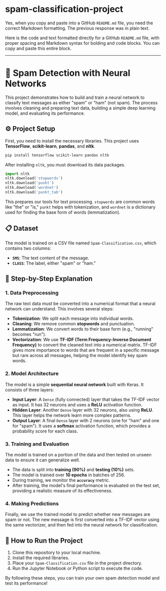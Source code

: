 # spam-classification-project

Yes, when you copy and paste into a GitHub `README.md` file, you need the correct Markdown formatting. The previous response was in plain text.

Here is the code and text formatted directly for a GitHub `README.md` file, with proper spacing and Markdown syntax for bolding and code blocks. You can copy and paste this entire block.

-----

# 📧 Spam Detection with Neural Networks

This project demonstrates how to build and train a neural network to classify text messages as either "spam" or "ham" (not spam). The process involves cleaning and preparing text data, building a simple deep learning model, and evaluating its performance.

## ⚙️ Project Setup

First, you need to install the necessary libraries. This project uses **TensorFlow**, **scikit-learn**, **pandas**, and **nltk**.

```bash
pip install tensorflow scikit-learn pandas nltk
```

After installing `nltk`, you must download its data packages.

```python
import nltk
nltk.download('stopwords')
nltk.download('punkt')
nltk.download('wordnet')
nltk.download('punkt_tab')
```

This prepares our tools for text processing. `stopwords` are common words like "the" or "is," `punkt` helps with tokenization, and `wordnet` is a dictionary used for finding the base form of words (lemmatization).

## 📋 Dataset

The model is trained on a CSV file named `Spam-Classification.csv`, which contains two columns:

  * **`SMS`**: The text content of the message.
  * **`CLASS`**: The label, either "spam" or "ham."

## 📝 Step-by-Step Explanation

### 1\. Data Preprocessing

The raw text data must be converted into a numerical format that a neural network can understand. This involves several steps:

  * **Tokenization**: We split each message into individual words.
  * **Cleaning**: We remove common **stopwords** and punctuation.
  * **Lemmatization**: We convert words to their base form (e.g., "running" becomes "run").
  * **Vectorization**: We use **TF-IDF (Term Frequency-Inverse Document Frequency)** to convert the cleaned text into a numerical matrix. TF-IDF gives more importance to words that are frequent in a specific message but rare across all messages, helping the model identify key spam words.

### 2\. Model Architecture

The model is a simple **sequential neural network** built with Keras. It consists of three layers:

  * **Input Layer**: A `Dense` (fully connected) layer that takes the TF-IDF vector as input. It has 32 neurons and uses a **ReLU** activation function.
  * **Hidden Layer**: Another `Dense` layer with 32 neurons, also using **ReLU**. This layer helps the network learn more complex patterns.
  * **Output Layer**: A final `Dense` layer with 2 neurons (one for "ham" and one for "spam"). It uses a **softmax** activation function, which provides a probability score for each class.

### 3\. Training and Evaluation

The model is trained on a portion of the data and then tested on unseen data to ensure it can generalize well.

  * The data is split into **training (90%)** and **testing (10%)** sets.
  * The model is trained over **10 epochs** in batches of 256.
  * During training, we monitor the **`accuracy`** metric.
  * After training, the model's final performance is evaluated on the test set, providing a realistic measure of its effectiveness.

### 4\. Making Predictions

Finally, we use the trained model to predict whether new messages are spam or not. The new message is first converted into a TF-IDF vector using the same vectorizer, and then fed into the neural network for classification.

## 🚀 How to Run the Project

1.  Clone this repository to your local machine.
2.  Install the required libraries.
3.  Place your `Spam-Classification.csv` file in the project directory.
4.  Run the Jupyter Notebook or Python script to execute the code.

By following these steps, you can train your own spam detection model and test its performance\!
